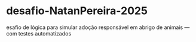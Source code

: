 # desafio-NatanPereira-2025
esafio de lógica para simular adoção responsável em abrigo de animais — com testes automatizados
